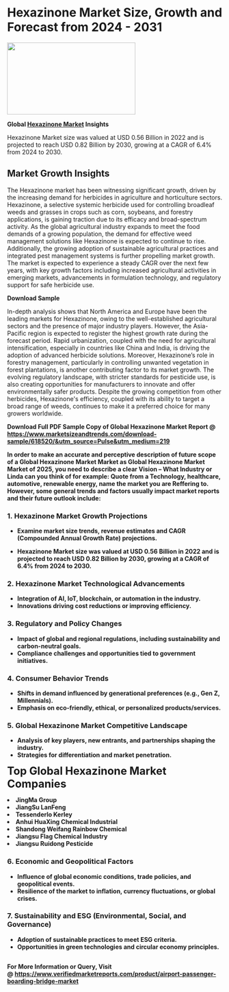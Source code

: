 <H1>Hexazinone Market Size, Growth and Forecast from 2024 - 2031</H1><img class="aligncenter size-medium wp-image-584254" src="https://thirdeyenews.in/wp-content/uploads/2024/09/Global-Market-Research-300x168.jpeg" alt="" width="300" height="168" /><p><strong>Global&nbsp;<a href="https://www.marketsizeandtrends.com/download-sample/618520/&amp;utm_source=Pulse&amp;utm_medium=219">Hexazinone Market</a> Insights</strong></p><p>Hexazinone Market size was valued at USD 0.56 Billion in 2022 and is projected to reach USD 0.82 Billion by 2030, growing at a CAGR of 6.4% from 2024 to 2030.</p><p><h2>Market Growth Insights</h2> <p>The Hexazinone market has been witnessing significant growth, driven by the increasing demand for herbicides in agriculture and horticulture sectors. Hexazinone, a selective systemic herbicide used for controlling broadleaf weeds and grasses in crops such as corn, soybeans, and forestry applications, is gaining traction due to its efficacy and broad-spectrum activity. As the global agricultural industry expands to meet the food demands of a growing population, the demand for effective weed management solutions like Hexazinone is expected to continue to rise. Additionally, the growing adoption of sustainable agricultural practices and integrated pest management systems is further propelling market growth. The market is expected to experience a steady CAGR over the next few years, with key growth factors including increased agricultural activities in emerging markets, advancements in formulation technology, and regulatory support for safe herbicide use.</p> <p><strong>Download Sample</strong></p> <p>In-depth analysis shows that North America and Europe have been the leading markets for Hexazinone, owing to the well-established agricultural sectors and the presence of major industry players. However, the Asia-Pacific region is expected to register the highest growth rate during the forecast period. Rapid urbanization, coupled with the need for agricultural intensification, especially in countries like China and India, is driving the adoption of advanced herbicide solutions. Moreover, Hexazinone’s role in forestry management, particularly in controlling unwanted vegetation in forest plantations, is another contributing factor to its market growth. The evolving regulatory landscape, with stricter standards for pesticide use, is also creating opportunities for manufacturers to innovate and offer environmentally safer products. Despite the growing competition from other herbicides, Hexazinone's efficiency, coupled with its ability to target a broad range of weeds, continues to make it a preferred choice for many growers worldwide.</p> <p><strong></p><p><span class=""><strong>Download Full PDF Sample Copy of Global Hexazinone Market Report</strong> @ <a href="https://www.marketsizeandtrends.com/download-sample/618520/&amp;utm_source=Pulse&amp;utm_medium=219" target="_blank">https://www.marketsizeandtrends.com/download-sample/618520/&amp;utm_source=Pulse&amp;utm_medium=219</a></span></p><p>In order to make an accurate and perceptive description of future scope of a Global&nbsp;Hexazinone Market Market as Global&nbsp;Hexazinone Market Market of 2025, you need to describe a clear Vision &ndash; What Industry or Linda can you think of for example: Quote from a Technology, healthcare, automotive, renewable energy, name the market you are Reffering to. However, some general trends and factors usually impact market reports and their future outlook include:</p><h3>1.&nbsp;<strong>Hexazinone Market Growth Projections</strong></h3><ul><li>Examine market size trends, revenue estimates and CAGR (Compounded Annual Growth Rate) projections.</li><li><p>Hexazinone Market size was valued at USD 0.56 Billion in 2022 and is projected to reach USD 0.82 Billion by 2030, growing at a CAGR of 6.4% from 2024 to 2030.</p></li></ul><h3>2.&nbsp;<strong>Hexazinone Market Technological Advancements</strong></h3><ul><li>Integration of AI, IoT, blockchain, or automation in the industry.</li><li>Innovations driving cost reductions or improving efficiency.</li></ul><h3>3.&nbsp;<strong>Regulatory and Policy Changes</strong></h3><ul><li>Impact of global and regional regulations, including sustainability and carbon-neutral goals.</li><li>Compliance challenges and opportunities tied to government initiatives.</li></ul><h3>4.&nbsp;<strong>Consumer Behavior Trends</strong></h3><ul><li>Shifts in demand influenced by generational preferences (e.g., Gen Z, Millennials).</li><li>Emphasis on eco-friendly, ethical, or personalized products/services.</li></ul><h3>5.&nbsp;<strong>Global Hexazinone Market Competitive Landscape</strong></h3><ul><li>Analysis of key players, new entrants, and partnerships shaping the industry.</li><li>Strategies for differentiation and market penetration.</li></ul><p data-pm-slice="1 1 []"><span style="color: inherit; font-family: inherit; font-size: 25px;">Top Global Hexazinone Market Companies</span></p><div class="" data-test-id=""><p><li>JingMa Group</li><li> JiangSu LanFeng</li><li> Tessenderlo Kerley</li><li> Anhui HuaXing Chemical Industrial</li><li> Shandong Weifang Rainbow Chemical</li><li> Jiangsu Flag Chemical Industry</li><li> Jiangsu Ruidong Pesticide</li></p></div><h3>6.&nbsp;<strong>Economic and Geopolitical Factors</strong></h3><ul><li>Influence of global economic conditions, trade policies, and geopolitical events.</li><li>Resilience of the market to inflation, currency fluctuations, or global crises.</li></ul><h3>7.&nbsp;<strong>Sustainability and ESG (Environmental, Social, and Governance)</strong></h3><ul><li>Adoption of sustainable practices to meet ESG criteria.</li><li>Opportunities in green technologies and circular economy principles.</li></ul><h2><strong style="font-size: 14px;">For More Information or Query, Visit @&nbsp;</strong><a style="background-color: #ffffff; font-size: 14px;" href="https://www.marketsizeandtrends.com/report/hexazinone-market/" target="_blank">https://www.verifiedmarketreports.com/product/airport-passenger-boarding-bridge-market</a></h2>
